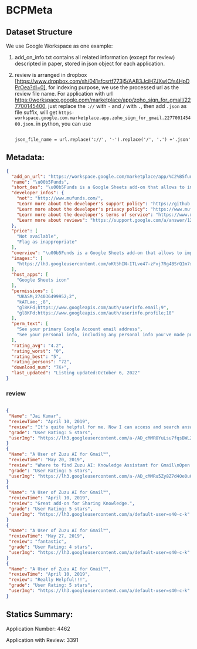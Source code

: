 # BCPMeta

## Dataset Structure
We use Google Workspace as one example:
1. add_on_info.txt contains all related information (except for review) descripted in paper, stored in json object for each application. 
2. review is arranged in dropbox [https://www.dropbox.com/sh/041sfcsrtf773j5/AAB3JciH7JXwlCfs4HpDPrOea?dl=0], for indexing purpose, we use the processed url as the review file name. For application with url https://workspace.google.com/marketplace/app/zoho_sign_for_gmail/227700145400, just replace the `://` with `-` and `/` with `.`, then add `.json` as file suffix, will get `https-workspace.google.com.marketplace.app.zoho_sign_for_gmail.227700145400.json`.  in python, you can use

   ```

   json_file_name = url.replace('://', '-').replace('/', '.') +'.json'

   ```

## Metadata:

```json
{
  "add_on_url": "https://workspace.google.com/marketplace/app/%C2%B5funds/274036499952",
  "name": "\u00b5Funds",
  "short_des": "\u00b5Funds is a Google Sheets add-on that allows to import data of your mutual funds directly from Morningstar, only with their ISINs.",
  "developer_infos": {
    "not": "http://www.mufunds.com/",
    "Learn more about the developer's support policy": "https://github.com/joseballester/muFunds/issues",
    "Learn more about the developer's privacy policy": "https://www.mufunds.com/privacy.html",
    "Learn more about the developer's terms of service": "https://www.mufunds.com/terms.html",
    "Learn more about reviews": "https://support.google.com/a/answer/12151326?hl=en_US"
  },
  "price": [
    "Not available",
    "Flag as inappropriate"
  ],
  "overview": "\u00b5Funds is a Google Sheets add-on that allows to import data of your mutual funds directly from Morningstar, only with their ISINs.\n\nThanks to \u00b5Funds, you will be able to import an asset's last NAV and its date, currency or expenses ratio, as well as asset category and other attributes from Morningstar and other data sources. By the use of a simple spreadsheet formula, the desired data can be introduced into your document for many purposes, e.g. portfolio supervision and management or investment strategies.\n\nOnce installed, \u00b5Funds is ready to use: after introducing the data attribute and the fund identifier, the information will appear in the selected cell. Funds can be identified by their ISIN (European funds), ticker (American funds) and also by their Morningstar Security ID (all funds and many pension plans). Check the documentation for a complete list of compatible assets, countries and identifiers.",
  "images:": [
    "https://lh3.googleusercontent.com/oKt5hIN-ITLve47-zFvj7Rg4BSrQIm7xelvrTXcQLV9vWnyCYvPsnzYRwgGYhbbVVw3eCrHH=s640-w640-h400"
  ],
  "host_apps": [
    "Google Sheets icon"
  ],
  "permissions": [
    "UKASM;274036499952;2",
    "kATLae;_;8",
    "gl8KFd;https://www.googleapis.com/auth/userinfo.email;9",
    "gl8KFd;https://www.googleapis.com/auth/userinfo.profile;10"
  ],
  "perm_text": [
    "See your primary Google Account email address",
    "See your personal info, including any personal info you've made publicly available"
  ],
  "rating_avg": "4.2",
  "rating_worst": "0",
  "rating_best": "5",
  "rating_persons": "72",
  "download_num": "7K+",
  "last_updated": "Listing updated:October 6, 2022"
}

```


###  review
```json

{
 "Name": "Jai Kumar",
 "reviewTime": "April 10, 2019",
 "review": "It's quite helpful for me. Now I can access and search answers to important customer questions with Ease.",
 "grade": "User Rating: 5 stars",
 "userImg": "https://lh3.googleusercontent.com/a-/AD_cMMROYuLsu7fqsBWL2S5RRxNLrUbRtD1sqlmvUwgy30F7z0im=s40-c-k"
}
{
 "Name": "A User of Zuzu AI for Gmail™",
 "reviewTime": "May 20, 2019",
 "review": "Where to find Zuzu AI: Knowledge Assistant for Gmail\nOpen a message in Gmail web or on your Android phone to find applicable add-ons.",
 "grade": "User Rating: 5 stars",
 "userImg": "https://lh3.googleusercontent.com/a-/AD_cMMRu5Zy8Z7d4Oe0uOh3FbIUoUWPmGH6fuHmHrGdrXbgrkw=s40-c-k"
}
{
 "Name": "A User of Zuzu AI for Gmail™",
 "reviewTime": "April 10, 2019",
 "review": "Great add-on for Sharing Knowledge.",
 "grade": "User Rating: 5 stars",
 "userImg": "https://lh3.googleusercontent.com/a/default-user=s40-c-k"
}
{
 "Name": "A User of Zuzu AI for Gmail™",
 "reviewTime": "May 27, 2019",
 "review": "fantastic",
 "grade": "User Rating: 4 stars",
 "userImg": "https://lh3.googleusercontent.com/a/default-user=s40-c-k"
}
{
 "Name": "A User of Zuzu AI for Gmail™",
 "reviewTime": "April 10, 2019",
 "review": "Really Helpful!!!",
 "grade": "User Rating: 5 stars",
 "userImg": "https://lh3.googleusercontent.com/a/default-user=s40-c-k"
}

```

## Statics Summary:
Application Number: 4462

Application with Review: 3391

